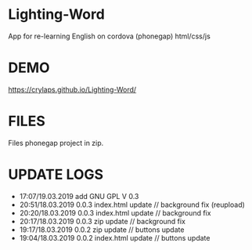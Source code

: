 # Lighting-Word
App for re-learning English on cordova (phonegap) html/css/js

# DEMO
<https://crylaps.github.io/Lighting-Word/>

# FILES
Files phonegap project in zip.

# UPDATE LOGS
* 17:07/19.03.2019 add GNU GPL V 0.3
* 20:51/18.03.2019 0.0.3 index.html update // background fix (reupload)
* 20:20/18.03.2019 0.0.3 index.html update // background fix
* 20:17/18.03.2019 0.0.3 zip update // background fix
* 19:17/18.03.2019 0.0.2 zip update // buttons update
* 19:04/18.03.2019 0.0.2 index.html update // buttons update 
